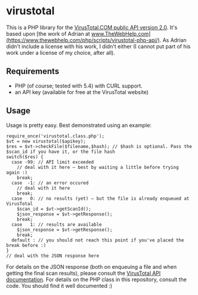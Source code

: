# virustotal
This is a PHP library for the [VirusTotal.COM public API version
2.0](https://www.virustotal.com/de/documentation/public-api/). It's based upon
[the work of Adrian at
www.TheWebHelp.com](https://www.thewebhelp.com/php/scripts/virustotal-php-api/).
As Adrian didn't include a license with his work, I didn't either (I cannot
put part of his work under a license of my choice, after all).


## Requirements
* PHP (of course; tested with 5.4) with CURL support.
* an API key (available for free at the VirusTotal website)

## Usage
Usage is pretty easy. Best demonstrated using an example:

    require_once('virustotal.class.php');
    $vt = new virustotal($apikey);
    $res = $vt->checkFile($filename,$hash); // $hash is optional. Pass the $scan_id if you have it, or the file hash
    switch($res) {
      case -99: // API limit exceeded
        // deal with it here – best by waiting a little before trying again :)
        break;
      case  -1: // an error occured
        // deal with it here
        break;
      case   0: // no results (yet) – but the file is already enqueued at VirusTotal
        $scan_id = $vt->getScanId();
        $json_response = $vt->getResponse();
        break;
      case   1: // results are available
        $json_response = $vt->getResponse();
        break;
      default : // you should not reach this point if you've placed the break before :)
    }
    // deal with the JSON response here

For details on the JSON response (both on enqueuing a file and when getting
the final scan results), please consult the [VirusTotal API
documentation](https://www.virustotal.com/de/documentation/public-api/). For
details on the PHP class in this repository, consult the code. You should find
it well documented :)